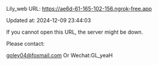 Lily_web URL: https://ae6d-61-165-102-156.ngrok-free.app

Updated at: 2024-12-09 23:44:03

If you cannot open this URL, the server might be down.

Please contact: 

goley04@foxmail.com Or Wechat:GL_yeaH